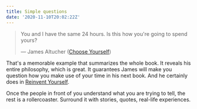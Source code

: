 ```yaml
---
title: Simple questions
date: '2020-11-10T20:02:22Z'
---
```


> You and I have the same 24 hours. Is this how you're going to spend yours?
>
> &mdash; James Altucher ([Choose Yourself](../books/choose-yourself))

That's a memorable example that summarizes the whole book.
It reveals his entire philosophy, which is great. It guarantees James will make you question how you make use of your time in his next book. And he certainly does in [Reinvent Yourself](../books/reinvent-yourself).

Once the people in front of you understand what you are trying to tell, the rest is a rollercoaster. Surround it with stories, quotes, real-life experiences.
